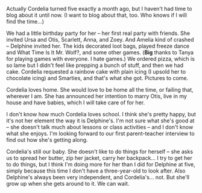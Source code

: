 <!--
.. title: Cordelia is Five
.. date: 2010-10-27 20:52:27
.. author: Amy Brown
-->

Actually Cordelia turned five exactly a month ago, but I haven't had time
to blog about it until now. (I want to blog about that, too. Who knows if
I will find the time…)

We had a little birthday party for her &ndash; her first real party
with friends. She invited Ursa and Otis, Scarlett, Anna, and Zoey. And
Amelia kind of crashed &ndash; Delphine invited her. The kids decorated loot
bags, played freeze dance and What Time Is It Mr. Wolf?, and some other games.
(**Big** thanks to Tanya for playing games with everyone. I hate games.)
We ordered pizza, which is so lame but I didn't feel like prepping a bunch
of stuff, and then we had cake. Cordelia requested a rainbow cake with 
plain icing (I upsold her to chocolate icing) and Smarties, and that's
what she got. Pictures to come.

Cordelia loves home. She would love to be home all the time, or
failing that, wherever I am. She has announced her intention to marry
Otis, live in my house and have babies, which I will take care of
for her.

I don't know how much Cordelia loves school. I think she's pretty happy,
but it's not her element the way it is Delphine's.  I'm not sure 
what she's good at &ndash; she doesn't talk much about
lessons or class activities &ndash; and I don't know what she enjoys.
I'm looking forward
to our first parent-teacher interview to find out how she's getting 
along.

Cordelia's still our baby. She doesn't like to do things for herself &ndash;
she asks us to spread her butter, zip her jacket, carry her backpack...
I try to get her to do things, but I think I'm doing more for 
her than I did for Delphine at five, simply because this time I don't have 
a three-year-old to look after.  Also Delphine's always been very
independent, and Cordelia's... not. But she'll grow up when she gets
around to it. We can wait.

